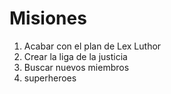 # Misiones

1. Acabar con el plan de Lex Luthor
2. Crear la liga de la justicia
3. Buscar nuevos miembros
4. superheroes